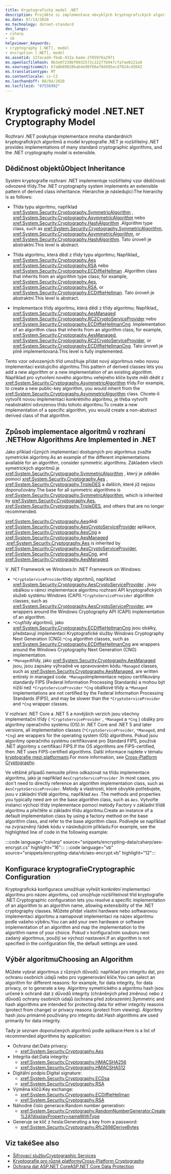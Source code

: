 ```yaml
---
title: Kryptografický model .NET
description: Projděte si implementace obvyklých kryptografických algoritmů v .NET. Seznamte se s rozšiřitelným kryptografickým modelem dědičnosti objektů, návrhem datového proudu a konfigurací &.
ms.date: 07/14/2020
ms.technology: dotnet-standard
dev_langs:
- csharp
- vb
helpviewer_keywords:
- cryptography [.NET], model
- encryption [.NET], model
ms.assetid: 12fecad4-fbab-432a-bade-2f05976a2971
ms.openlocfilehash: 0b3e07238bf0932572c222f7b947cfa7ae0221a9
ms.sourcegitcommit: b7a8b09828bab4e90f66af8d495ecd7024c45042
ms.translationtype: MT
ms.contentlocale: cs-CZ
ms.lasthandoff: 08/04/2020
ms.locfileid: "87556992"
---
```

# <a name="net-cryptography-model"></a><span data-ttu-id="fb6f9-104">Kryptografický model .NET</span><span class="sxs-lookup"><span data-stu-id="fb6f9-104">.NET Cryptography Model</span></span>

<span data-ttu-id="fb6f9-105">Rozhraní .NET poskytuje implementace mnoha standardních kryptografických algoritmů a model kryptografie .NET je rozšiřitelný.</span><span class="sxs-lookup"><span data-stu-id="fb6f9-105">.NET provides implementations of many standard cryptographic algorithms, and the .NET cryptography model is extensible.</span></span>

## <a name="object-inheritance"></a><span data-ttu-id="fb6f9-106">Dědičnost objektů</span><span class="sxs-lookup"><span data-stu-id="fb6f9-106">Object Inheritance</span></span>

<span data-ttu-id="fb6f9-107">Systém kryptografie rozhraní .NET implementuje rozšiřitelný vzor dědičnosti odvozené třídy.</span><span class="sxs-lookup"><span data-stu-id="fb6f9-107">The .NET cryptography system implements an extensible pattern of derived class inheritance.</span></span> <span data-ttu-id="fb6f9-108">Hierarchie je následující:</span><span class="sxs-lookup"><span data-stu-id="fb6f9-108">The hierarchy is as follows:</span></span>

- <span data-ttu-id="fb6f9-109">Třída typu algoritmu, například <xref:System.Security.Cryptography.SymmetricAlgorithm> , <xref:System.Security.Cryptography.AsymmetricAlgorithm> nebo <xref:System.Security.Cryptography.HashAlgorithm> .</span><span class="sxs-lookup"><span data-stu-id="fb6f9-109">Algorithm type class, such as <xref:System.Security.Cryptography.SymmetricAlgorithm>,  <xref:System.Security.Cryptography.AsymmetricAlgorithm>, or <xref:System.Security.Cryptography.HashAlgorithm>.</span></span> <span data-ttu-id="fb6f9-110">Tato úroveň je abstraktní.</span><span class="sxs-lookup"><span data-stu-id="fb6f9-110">This level is abstract.</span></span>

- <span data-ttu-id="fb6f9-111">Třída algoritmu, která dědí z třídy typu algoritmu; Například,, <xref:System.Security.Cryptography.Aes> <xref:System.Security.Cryptography.RSA> nebo <xref:System.Security.Cryptography.ECDiffieHellman> .</span><span class="sxs-lookup"><span data-stu-id="fb6f9-111">Algorithm class that inherits from an algorithm type class; for example, <xref:System.Security.Cryptography.Aes>, <xref:System.Security.Cryptography.RSA>, or <xref:System.Security.Cryptography.ECDiffieHellman>.</span></span> <span data-ttu-id="fb6f9-112">Tato úroveň je abstraktní.</span><span class="sxs-lookup"><span data-stu-id="fb6f9-112">This level is abstract.</span></span>

- <span data-ttu-id="fb6f9-113">Implementace třídy algoritmu, která dědí z třídy algoritmu; Například,, <xref:System.Security.Cryptography.AesManaged> <xref:System.Security.Cryptography.RC2CryptoServiceProvider> nebo <xref:System.Security.Cryptography.ECDiffieHellmanCng> .</span><span class="sxs-lookup"><span data-stu-id="fb6f9-113">Implementation of an algorithm class that inherits from an algorithm class; for example, <xref:System.Security.Cryptography.AesManaged>, <xref:System.Security.Cryptography.RC2CryptoServiceProvider>, or <xref:System.Security.Cryptography.ECDiffieHellmanCng>.</span></span> <span data-ttu-id="fb6f9-114">Tato úroveň je plně implementovaná.</span><span class="sxs-lookup"><span data-stu-id="fb6f9-114">This level is fully implemented.</span></span>

<span data-ttu-id="fb6f9-115">Tento vzor odvozených tříd umožňuje přidat nový algoritmus nebo novou implementaci existujícího algoritmu.</span><span class="sxs-lookup"><span data-stu-id="fb6f9-115">This pattern of derived classes lets you add a new algorithm or a new implementation of an existing algorithm.</span></span> <span data-ttu-id="fb6f9-116">Například pro vytvoření nového algoritmu veřejného klíče byste měli dědit z <xref:System.Security.Cryptography.AsymmetricAlgorithm> třídy.</span><span class="sxs-lookup"><span data-stu-id="fb6f9-116">For example, to create a new public-key algorithm, you would inherit from the <xref:System.Security.Cryptography.AsymmetricAlgorithm> class.</span></span> <span data-ttu-id="fb6f9-117">Chcete-li vytvořit novou implementaci konkrétního algoritmu, je třeba vytvořit neabstraktní odvozenou třídu tohoto algoritmu.</span><span class="sxs-lookup"><span data-stu-id="fb6f9-117">To create a new implementation of a specific algorithm, you would create a non-abstract derived class of that algorithm.</span></span>

## <a name="how-algorithms-are-implemented-in-net"></a><span data-ttu-id="fb6f9-118">Způsob implementace algoritmů v rozhraní .NET</span><span class="sxs-lookup"><span data-stu-id="fb6f9-118">How Algorithms Are Implemented in .NET</span></span>

<span data-ttu-id="fb6f9-119">Jako příklad různých implementací dostupných pro algoritmus zvažte symetrické algoritmy.</span><span class="sxs-lookup"><span data-stu-id="fb6f9-119">As an example of the different implementations available for an algorithm, consider symmetric algorithms.</span></span> <span data-ttu-id="fb6f9-120">Základem všech symetrických algoritmů je <xref:System.Security.Cryptography.SymmetricAlgorithm> , který je zděděn pomocí <xref:System.Security.Cryptography.Aes> , <xref:System.Security.Cryptography.TripleDES> a dalších, které již nejsou doporučovány.</span><span class="sxs-lookup"><span data-stu-id="fb6f9-120">The base for all symmetric algorithms is <xref:System.Security.Cryptography.SymmetricAlgorithm>, which is inherited by <xref:System.Security.Cryptography.Aes>, <xref:System.Security.Cryptography.TripleDES>, and others that are no longer recommended.</span></span>

<span data-ttu-id="fb6f9-121"><xref:System.Security.Cryptography.Aes>dědí <xref:System.Security.Cryptography.AesCryptoServiceProvider> aplikace, <xref:System.Security.Cryptography.AesCng> a <xref:System.Security.Cryptography.AesManaged> .</span><span class="sxs-lookup"><span data-stu-id="fb6f9-121"><xref:System.Security.Cryptography.Aes> is inherited by <xref:System.Security.Cryptography.AesCryptoServiceProvider>, <xref:System.Security.Cryptography.AesCng>, and <xref:System.Security.Cryptography.AesManaged>.</span></span>

<span data-ttu-id="fb6f9-122">V .NET Framework ve Windows:</span><span class="sxs-lookup"><span data-stu-id="fb6f9-122">In .NET Framework on Windows:</span></span>

* <span data-ttu-id="fb6f9-123">`*CryptoServiceProvider`třídy algoritmů, například <xref:System.Security.Cryptography.AesCryptoServiceProvider> , jsou obálkou v rámci implementace algoritmu rozhraní API kryptografických služeb systému Windows (CAPI).</span><span class="sxs-lookup"><span data-stu-id="fb6f9-123">`*CryptoServiceProvider` algorithm classes, such as <xref:System.Security.Cryptography.AesCryptoServiceProvider>, are wrappers around the Windows Cryptography API (CAPI) implementation of an algorithm.</span></span>
* <span data-ttu-id="fb6f9-124">`*Cng`třídy algoritmů, jako <xref:System.Security.Cryptography.ECDiffieHellmanCng> jsou obálky, představují implementaci Kryptografické služby Windows Cryptography Next Generation (CNG).</span><span class="sxs-lookup"><span data-stu-id="fb6f9-124">`*Cng` algorithm classes, such as <xref:System.Security.Cryptography.ECDiffieHellmanCng> are wrappers around the Windows Cryptography Next Generation (CNG) implementation.</span></span>
* <span data-ttu-id="fb6f9-125">`*Managed`třídy, jako <xref:System.Security.Cryptography.AesManaged> jsou, jsou zapsány výhradně ve spravovaném kódu.</span><span class="sxs-lookup"><span data-stu-id="fb6f9-125">`*Managed` classes, such as <xref:System.Security.Cryptography.AesManaged>, are written entirely in managed code.</span></span> <span data-ttu-id="fb6f9-126">`*Managed`implementace nejsou certifikovány standardy FIPS (Federal Information Processing Standards) a mohou být nižší než `*CryptoServiceProvider` `*Cng` obálkové třídy a.</span><span class="sxs-lookup"><span data-stu-id="fb6f9-126">`*Managed` implementations are not certified by the Federal Information Processing Standards (FIPS), and may be slower than the `*CryptoServiceProvider` and `*Cng` wrapper classes.</span></span>

<span data-ttu-id="fb6f9-127">V rozhraní .NET Core a .NET 5 a novějších verzích jsou všechny implementační třídy ( `*CryptoServiceProvider` , `*Managed` a `*Cng` ) obálky pro algoritmy operačního systému (OS).</span><span class="sxs-lookup"><span data-stu-id="fb6f9-127">In .NET Core and .NET 5 and later versions, all implementation classes (`*CryptoServiceProvider`, `*Managed`, and `*Cng`) are wrappers for the operating system (OS) algorithms.</span></span> <span data-ttu-id="fb6f9-128">Pokud jsou algoritmy operačního systému certifikované pro Standard FIPS, používá .NET algoritmy s certifikací FIPS.</span><span class="sxs-lookup"><span data-stu-id="fb6f9-128">If the OS algorithms are FIPS-certified, then .NET uses FIPS-certified algorithms.</span></span> <span data-ttu-id="fb6f9-129">Další informace najdete v tématu [kryptografie mezi platformami](cross-platform-cryptography.md).</span><span class="sxs-lookup"><span data-stu-id="fb6f9-129">For more information, see [Cross-Platform Cryptography](cross-platform-cryptography.md).</span></span>

<span data-ttu-id="fb6f9-130">Ve většině případů nemusíte přímo odkazovat na třídu implementace algoritmu, jako je například `AesCryptoServiceProvider` .</span><span class="sxs-lookup"><span data-stu-id="fb6f9-130">In most cases, you don't need to directly reference an algorithm implementation class, such as `AesCryptoServiceProvider`.</span></span> <span data-ttu-id="fb6f9-131">Metody a vlastnosti, které obvykle potřebujete, jsou v základní třídě algoritmu, například `Aes` .</span><span class="sxs-lookup"><span data-stu-id="fb6f9-131">The methods and properties you typically need are on the base algorithm class, such as `Aes`.</span></span> <span data-ttu-id="fb6f9-132">Vytvořte instanci výchozí třídy implementace pomocí metody Factory v základní třídě algoritmu a přečtěte si základní třídu algoritmu.</span><span class="sxs-lookup"><span data-stu-id="fb6f9-132">Create an instance of a default implementation class by using a factory method on the base algorithm class, and refer to the base algorithm class.</span></span> <span data-ttu-id="fb6f9-133">Podívejte se například na zvýrazněný řádek kódu v následujícím příkladu:</span><span class="sxs-lookup"><span data-stu-id="fb6f9-133">For example, see the highlighted line of code in the following example:</span></span>

:::code language="csharp" source="snippets/encrypting-data/csharp/aes-encrypt.cs" highlight="16":::
:::code language="vb" source="snippets/encrypting-data/vb/aes-encrypt.vb" highlight="12":::

## <a name="cryptographic-configuration"></a><span data-ttu-id="fb6f9-134">Konfigurace kryptografie</span><span class="sxs-lookup"><span data-stu-id="fb6f9-134">Cryptographic Configuration</span></span>

<span data-ttu-id="fb6f9-135">Kryptografická konfigurace umožňuje vyřešit konkrétní implementaci algoritmu pro název algoritmu, což umožňuje rozšiřitelnost tříd kryptografie .NET.</span><span class="sxs-lookup"><span data-stu-id="fb6f9-135">Cryptographic configuration lets you resolve a specific implementation of an algorithm to an algorithm name, allowing extensibility of the .NET cryptography classes.</span></span> <span data-ttu-id="fb6f9-136">Můžete přidat vlastní hardware nebo softwarovou implementaci algoritmu a namapovat implementaci na název algoritmu podle vašeho výběru.</span><span class="sxs-lookup"><span data-stu-id="fb6f9-136">You can add your own hardware or software implementation of an algorithm and map the implementation to the algorithm name of your choice.</span></span> <span data-ttu-id="fb6f9-137">Pokud v konfiguračním souboru není zadaný algoritmus, použijí se výchozí nastavení.</span><span class="sxs-lookup"><span data-stu-id="fb6f9-137">If an algorithm is not specified in the configuration file, the default settings are used.</span></span>

## <a name="choosing-an-algorithm"></a><span data-ttu-id="fb6f9-138">Výběr algoritmu</span><span class="sxs-lookup"><span data-stu-id="fb6f9-138">Choosing an Algorithm</span></span>

<span data-ttu-id="fb6f9-139">Můžete vybrat algoritmus z různých důvodů: například pro integritu dat, pro ochranu osobních údajů nebo pro vygenerování klíče.</span><span class="sxs-lookup"><span data-stu-id="fb6f9-139">You can select an algorithm for different reasons: for example, for data integrity, for data privacy, or to generate a key.</span></span> <span data-ttu-id="fb6f9-140">Algoritmy symetrického a algoritmu hash jsou určené k ochraně dat z důvodů integrity (chráněných před změnou) nebo z důvodů ochrany osobních údajů (ochrana před zobrazením).</span><span class="sxs-lookup"><span data-stu-id="fb6f9-140">Symmetric and hash algorithms are intended for protecting data for either integrity reasons (protect from change) or privacy reasons (protect from viewing).</span></span> <span data-ttu-id="fb6f9-141">Algoritmy hash jsou primárně používány pro integritu dat.</span><span class="sxs-lookup"><span data-stu-id="fb6f9-141">Hash algorithms are used primarily for data integrity.</span></span>

<span data-ttu-id="fb6f9-142">Tady je seznam doporučených algoritmů podle aplikace:</span><span class="sxs-lookup"><span data-stu-id="fb6f9-142">Here is a list of recommended algorithms by application:</span></span>

- <span data-ttu-id="fb6f9-143">Ochrana dat:</span><span class="sxs-lookup"><span data-stu-id="fb6f9-143">Data privacy:</span></span>
  - <xref:System.Security.Cryptography.Aes>
- <span data-ttu-id="fb6f9-144">Integrita dat:</span><span class="sxs-lookup"><span data-stu-id="fb6f9-144">Data integrity:</span></span>
  - <xref:System.Security.Cryptography.HMACSHA256>
  - <xref:System.Security.Cryptography.HMACSHA512>
- <span data-ttu-id="fb6f9-145">Digitální podpis:</span><span class="sxs-lookup"><span data-stu-id="fb6f9-145">Digital signature:</span></span>
  - <xref:System.Security.Cryptography.ECDsa>
  - <xref:System.Security.Cryptography.RSA>
- <span data-ttu-id="fb6f9-146">Výměna klíčů:</span><span class="sxs-lookup"><span data-stu-id="fb6f9-146">Key exchange:</span></span>
  - <xref:System.Security.Cryptography.ECDiffieHellman>
  - <xref:System.Security.Cryptography.RSA>
- <span data-ttu-id="fb6f9-147">Náhodné číslo generace:</span><span class="sxs-lookup"><span data-stu-id="fb6f9-147">Random number generation:</span></span>
  - <xref:System.Security.Cryptography.RandomNumberGenerator.Create%2A?displayProperty=nameWithType>
- <span data-ttu-id="fb6f9-148">Generuje se klíč z hesla:</span><span class="sxs-lookup"><span data-stu-id="fb6f9-148">Generating a key from a password:</span></span>
  - <xref:System.Security.Cryptography.Rfc2898DeriveBytes>

## <a name="see-also"></a><span data-ttu-id="fb6f9-149">Viz také</span><span class="sxs-lookup"><span data-stu-id="fb6f9-149">See also</span></span>

- [<span data-ttu-id="fb6f9-150">Šifrovací služby</span><span class="sxs-lookup"><span data-stu-id="fb6f9-150">Cryptographic Services</span></span>](cryptographic-services.md)
- [<span data-ttu-id="fb6f9-151">Kryptografie pro různé platformy</span><span class="sxs-lookup"><span data-stu-id="fb6f9-151">Cross-Platform Cryptography</span></span>](cross-platform-cryptography.md)
- [<span data-ttu-id="fb6f9-152">Ochrana dat ASP.NET Core</span><span class="sxs-lookup"><span data-stu-id="fb6f9-152">ASP.NET Core Data Protection</span></span>](/aspnet/core/security/data-protection/introduction)
